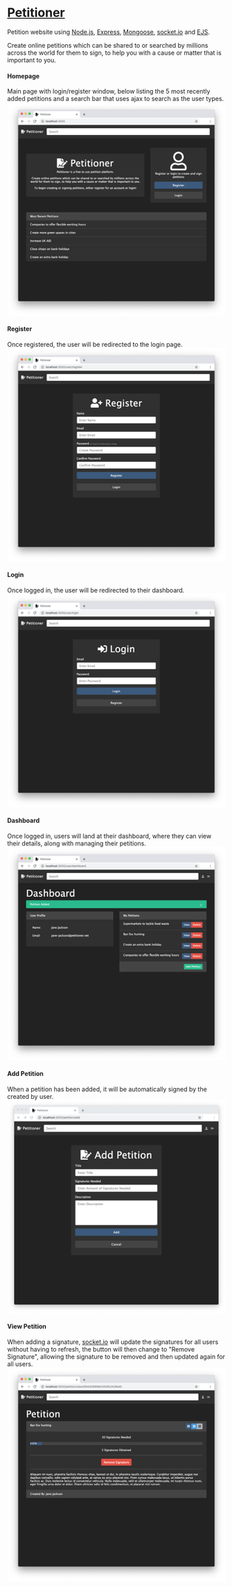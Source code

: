 # [Petitioner](https://petitioner.herokuapp.com/)

Petition website using [Node.js](https://nodejs.org/), [Express](https://expressjs.com/), [Mongoose](https://mongoosejs.com/), [socket.io](https://socket.io/) and [EJS](https://ejs.co/).

Create online petitions which can be shared to or searched by millions across the world for them to sign, to help you with a cause or matter that is important to you.

#### Homepage
Main page with login/register window, below listing the 5 most recently added petitions and a search bar that uses ajax to search as the user types. 
![Screenshot](./public/images/screenshots/home.png)
#### Register
Once registered, the user will be redirected to the login page.
![Screenshot](./public/images/screenshots/register.png)
#### Login
Once logged in, the user will be redirected to their dashboard.
![Screenshot](./public/images/screenshots/login.png)
#### Dashboard
Once logged in, users will land at their dashboard, where they can view their details, along with managing their petitions.
![Screenshot](./public/images/screenshots/dashboard.png)
#### Add Petition
When a petition has been added, it will be automatically signed by the created by user.
![Screenshot](./public/images/screenshots/add_petition.png)
#### View Petition
When adding a signature, [socket.io](https://socket.io/) will update the signatures for all users without having to refresh, the button will then change to "Remove Signature", allowing the signature to be removed and then updated again for all users. 
![Screenshot](./public/images/screenshots/view_petition.png)